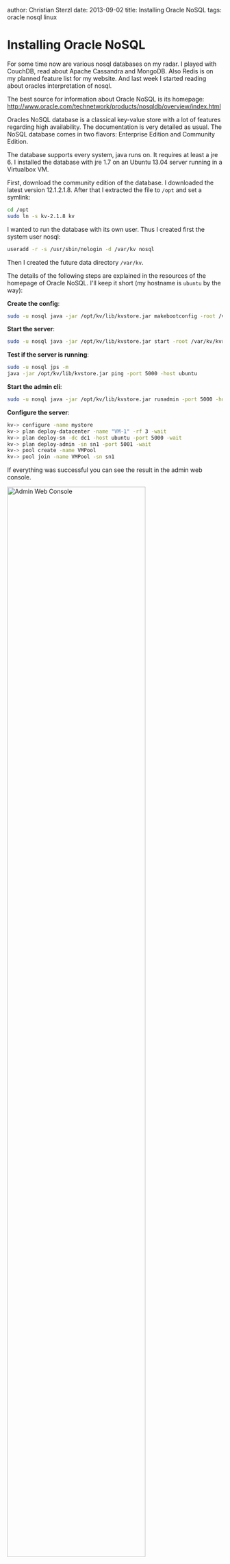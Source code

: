 author: Christian Sterzl
date: 2013-09-02
title: Installing Oracle NoSQL
tags: oracle nosql linux

# Installing Oracle NoSQL

For some time now are various nosql databases on my radar. I played with CouchDB, read about Apache Cassandra and MongoDB. Also Redis is on my planned feature list for my website. And last week I started reading about oracles interpretation of nosql.

The best source for information about Oracle NoSQL is its homepage: http://www.oracle.com/technetwork/products/nosqldb/overview/index.html

Oracles NoSQL database is a classical key-value store with a lot of features regarding high availability. The documentation is very detailed as usual. The NoSQL database comes in two flavors: Enterprise Edition and Community Edition.

The database supports every system, java runs on. It requires at least a jre 6. I installed the database with jre 1.7 on an Ubuntu 13.04 server running in a Virtualbox VM. 

First, download the community edition of the database. I downloaded the latest version 12.1.2.1.8. After that I extracted the file to `/opt` and set a symlink:

```bash
cd /opt
sudo ln -s kv-2.1.8 kv
```

I wanted to run the database with its own user. Thus I created first the system user nosql:

```bash
useradd -r -s /usr/sbin/nologin -d /var/kv nosql
```

Then I created the future data directory `/var/kv`.

The details of the following steps are explained in the resources of the homepage of Oracle NoSQL. I'll keep it short (my hostname is `ubuntu` by the way):

**Create the config**:

```bash
sudo -u nosql java -jar /opt/kv/lib/kvstore.jar makebootconfig -root /var/kv/kvroot -port 5000 -admin 5001 -host ubuntu -harange 5010,5020 -capacity 1 -num_cpus 0 -memory_mb 0
```

**Start the server**:

```bash
sudo -u nosql java -jar /opt/kv/lib/kvstore.jar start -root /var/kv/kvroot &
```

**Test if the server is running**:

```bash
sudo -u nosql jps -m
java -jar /opt/kv/lib/kvstore.jar ping -port 5000 -host ubuntu
```

**Start the admin cli**:

```bash
sudo -u nosql java -jar /opt/kv/lib/kvstore.jar runadmin -port 5000 -host ubuntu
```

**Configure the server**:

```bash
kv-> configure -name mystore
kv-> plan deploy-datacenter -name "VM-1" -rf 3 -wait
kv-> plan deploy-sn -dc dc1 -host ubuntu -port 5000 -wait
kv-> plan deploy-admin -sn sn1 -port 5001 -wait 
kv-> pool create -name VMPool
kv-> pool join -name VMPool -sn sn1
```

If everything was successful you can see the result in the admin web console.

<img src="/assets/blog/adminconsole.png" alt="Admin Web Console" width="80%"/>

Now you can start playing around with Oracles NoSQL storage solution. A good start are the examples delivered together with the community edition.
